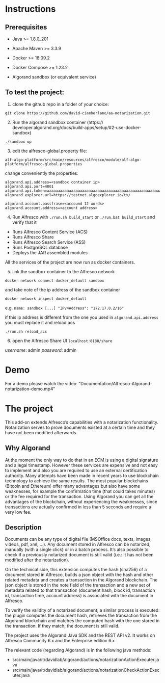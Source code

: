 # Instructions

## Prerequisites

- Java >= 1.8.0_201
- Apache Maven >= 3.3.9
- Docker >= 18.09.2
- Docker Compose >= 1.23.2

- Algorand sandbox (or equivalent service)

## To test the project: 

1. clone the github repo in a folder of your choice:

`git clone https://github.com/david-ciamberlano/aa-notarization.git`

2. Run the algorand sandbox container (https:// developer.algorand.org/docs/build-apps/setup/#2-use-docker-sandbox)

`./sandbox up`

3. edit the alfresco-global.property file:

`alf-algo-platform/src/main/resources/alfresco/module/alf-algo-platform/alfresco-global.properties`

change conveniently the properties:
```
algorand.api.address=<sandbox container ip>
algorand.api.port=4001
algorand.api.token=aaaaaaaaaaaaaaaaaaaaaaaaaaaaaaaaaaaaaaaaaaaaaaaaaaaaaaaaaaaaaaaa
algorand.explorer.url=https://testnet.algoexplorer.io/tx/

algorand.account.passfrase=<accound 12 words>
algorand.account.address=<account address>
```

4. Run Alfresco with `./run.sh build_start` or `./run.bat build_start` and verify that it

 * Runs Alfresco Content Service (ACS)
 * Runs Alfresco Share
 * Runs Alfresco Search Service (ASS)
 * Runs PostgreSQL database
 * Deploys the JAR assembled modules
 
All the services of the project are now run as docker containers. 

5. link the sandbox container to the Alfresco network

`docker network connect docker_default sandbox`

and take note of the ip address of the sandbox container

`docker network inspect docker_default`

e.g. `name: sandbox [...] "IPv4Address": "172.17.0.2/16"`

if this ip address is different from the one you used in `algorand.api.address` you must replace it and reload acs

`./run.sh reload_acs`

6. open the Alfresco Share UI
`localhost:8180/share` 

*username*: admin
*password*: admin

# Demo
For a demo please watch the video: "Documentation/Alfresco-Algorand-notarization-demo.mp4"

# The project
This add-on extends Alfresco’s capabilities with a notarization functionality. Notarization serves to prove documents existed at a certain time and they have not been modified afterwards.  
 
## Why Algorand
At the moment the only way to do that in an ECM is using a digital signature and a legal timestamp. However these services are expensive and not easy to implement and also you are required to use an external certification authority.
Many attempts have been made in recent years to use blockchain technology to achieve the same results. The most popular blockchains (Bitcoin and Ethereum) offer many advantages but also have some weaknesses, for example the confirmation time (that could takes minutes) or the fee required for the transaction.
 Using Algorand you can get all the advantages of the blockchain, without experiencing the weaknesses, since transactions are actually confirmed in less than 5 seconds and require a very low fee.
 
## Description
Documents can be any type of digital file (MSOffice docs, texts, images, videos, pdf, xml, …). Any document stored in Alfresco can be notarized, manually (with a single click) or in a batch process. It’s also possible to check if a previously notarized document is still valid (i.e.: it has not been modified after the notarization).

On the technical side, this extension computes the hash (sha256) of a document stored in Alfresco, builds a json object with the hash and other related metadata and creates a transaction in the Algorand blockchain. The json object is stored in the note field of the transaction and a new set of metadata related to that transaction (document hash, block id, transaction id, transaction time, account address) is associated with the document in Alfresco.

To verify the validity of a notarized document, a similar process is executed: the plugin computes the document hash, retrieves the transaction from the Algorand blockchain and matches the computed hash with the one stored in the transaction. If they match, the document is still valid.

The project uses the Algorand Java SDK and the REST API v2.
It works on Alfresco Community 6.x and the Enterprise edition 6.x

The relevant code (regarding Algorand) is in the following java methods:
- src/main/java/it/davidlab/algorand/actions/notarizationActionExecuter.java
- src/main/java/it/davidlab/algorand/actions/notarizationCheckActionExecuter.java


 
